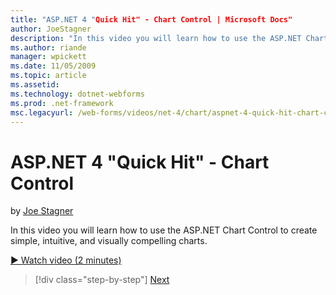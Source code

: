 ```yaml
---
title: "ASP.NET 4 "Quick Hit" - Chart Control | Microsoft Docs"
author: JoeStagner
description: "In this video you will learn how to use the ASP.NET Chart Control to create simple, intuitive, and visually compelling charts."
ms.author: riande
manager: wpickett
ms.date: 11/05/2009
ms.topic: article
ms.assetid: 
ms.technology: dotnet-webforms
ms.prod: .net-framework
msc.legacyurl: /web-forms/videos/net-4/chart/aspnet-4-quick-hit-chart-control
---
```

ASP.NET 4 "Quick Hit" - Chart Control
====================
by [Joe Stagner](https://github.com/JoeStagner)

In this video you will learn how to use the ASP.NET Chart Control to create simple, intuitive, and visually compelling charts. 

[&#9654; Watch video (2 minutes)](https://channel9.msdn.com/Blogs/ASP-NET-Site-Videos/aspnet-4-quick-hit-chart-control)

>[!div class="step-by-step"] [Next](aspnet-4-how-do-i-introducing-the-new-chart-control-in-visual-studio-2010.md)